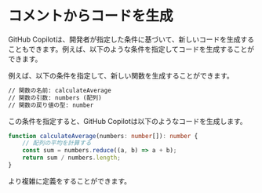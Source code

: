 # コメントからコードを生成

GitHub Copilotは、開発者が指定した条件に基づいて、新しいコードを生成することもできます。例えば、以下のような条件を指定してコードを生成することができます。

例えば、以下の条件を指定して、新しい関数を生成することができます。

```txt
// 関数の名前: calculateAverage
// 関数の引数: numbers (配列)
// 関数の戻り値の型: number
```

この条件を指定すると、GitHub Copilotは以下のようなコードを生成します。

```ts
function calculateAverage(numbers: number[]): number {
    // 配列の平均を計算する
    const sum = numbers.reduce((a, b) => a + b);
    return sum / numbers.length;
}
```

より複雑に定義をすることができます。
